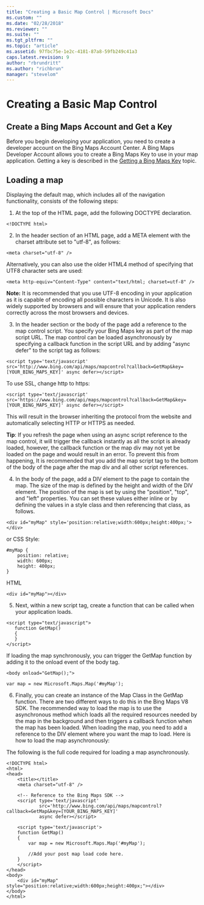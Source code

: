 ```yaml
---
title: "Creating a Basic Map Control | Microsoft Docs"
ms.custom: ""
ms.date: "02/28/2018"
ms.reviewer: ""
ms.suite: ""
ms.tgt_pltfrm: ""
ms.topic: "article"
ms.assetid: 97fbc75e-1e2c-4181-87a8-59fb249c41a3
caps.latest.revision: 9
author: "rbrundritt"
ms.author: "richbrun"
manager: "stevelom"
---
```

# Creating a Basic Map Control



## Create a Bing Maps Account and Get a Key

Before you begin developing your application, you need to create a developer account on the Bing Maps Account Center. A Bing Maps Developer Account allows you to create a Bing Maps Key to use in your map application. Getting a key is described in the [Getting a Bing Maps Key](https://msdn.microsoft.com/library/ff428642.aspx) topic.

## Loading a map

Displaying the default map, which includes all of the navigation functionality, consists of the following steps:

1.	At the top of the HTML page, add the following DOCTYPE declaration.

```
<!DOCTYPE html>
```

2.	In the header section of an HTML page, add a META element with the charset attribute set to "utf-8", as follows:

```
<meta charset="utf-8" />
```

Alternatively, you can also use the older HTML4 method of specifying that UTF8 character sets are used:

```
<meta http-equiv="Content-Type" content="text/html; charset=utf-8" />
```

**Note:** It is recommended that you use UTF-8 encoding in your application as it is capable of encoding all possible characters in Unicode. It is also widely supported by browsers and will ensure that your application renders correctly across the most browsers and devices. 

3. In the header section or the body of the page add a reference to the map control script. You specify your Bing Maps key as part of the map script URL.  The map control can be loaded asynchronously by specifying a callback function in the script URL and by adding "async defer" to the script tag as follows:

```
<script type='text/javascript' src='http://www.bing.com/api/maps/mapcontrol?callback=GetMap&key=[YOUR_BING_MAPS_KEY]' async defer></script>
```

To use SSL, change http to https:

```
<script type='text/javascript' src='https://www.bing.com/api/maps/mapcontrol?callback=GetMap&key=[YOUR_BING_MAPS_KEY]' async defer></script>
```

This will result in the browser inheriting the protocol from the website and automatically selecting HTTP or HTTPS as needed.

**Tip**: If you refresh the page when using an async script reference to the map control, it will trigger the callback instantly as all the script is already loaded, however, the callback function or the map div may not yet be loaded on the page and would result in an error. To prevent this from happening, It is recommended that you add the map script tag to the bottom of the body of the page after the map div and all other script references. 

4.	In the body of the page, add a DIV element to the page to contain the map. The size of the map is defined by the height and width of the DIV element. The position of the map is set by using the "position", "top", and "left" properties. You can set these values either inline or by defining the values in a style class and then referencing that class, as follows.

```
<div id="myMap" style='position:relative;width:600px;height:400px;'></div>
```

or CSS Style:

```
#myMap {
    position: relative;
    width: 600px;
    height: 400px;
}
```

HTML
```
<div id="myMap"></div>
```


5.	Next, within a new script tag, create a function that can be called when your application loads.

```
<script type="text/javascript">
   function GetMap()
   {
   }
</script>
```

If loading the map synchronously, you can trigger the GetMap function by adding it to the onload event of the body tag.
 
```
<body onload="GetMap();">

var map = new Microsoft.Maps.Map('#myMap');
```

6.	Finally, you can create an instance of the Map Class in the GetMap function. There are two different ways to do this in the Bing Maps V8 SDK. The recommended way to load the map is to use the asynchronous method which loads all the required resources needed by the map in the background and then triggers a callback function when the map has been loaded.  When loading the map, you need to add a reference to the DIV element where you want the map to load. Here is how to load the map asynchronously:


The following is the full code required for loading a map asynchronously.

```
<!DOCTYPE html>
<html>
<head>
    <title></title>
    <meta charset="utf-8" />

    <!-- Reference to the Bing Maps SDK -->
    <script type='text/javascript'
            src='http://www.bing.com/api/maps/mapcontrol?callback=GetMap&key=[YOUR_BING_MAPS_KEY]' 
            async defer></script>
    
    <script type='text/javascript'>
    function GetMap()
    {
        var map = new Microsoft.Maps.Map('#myMap');

        //Add your post map load code here.
    }
    </script>
</head>
<body>
    <div id="myMap" style="position:relative;width:600px;height:400px;"></div>
</body>
</html>
```